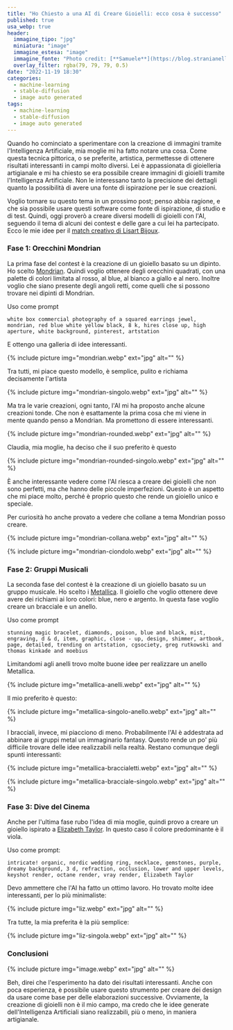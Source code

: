 ```yaml
---
title: "Ho Chiesto a una AI di Creare Gioielli: ecco cosa è successo"
published: true
usa_webp: true
header:
  immagine_tipo: "jpg"
  miniatura: "image"
  immagine_estesa: "image"
  immagine_fonte: "Photo credit: [**Samuele**](https://blog.stranianelli.com/)"
  overlay_filter: rgba(79, 79, 79, 0.5)
date: "2022-11-19 18:30"
categories:
  - machine-learning
  - stable-diffusion
  - image auto generated
tags:
  - machine-learning
  - stable-diffusion
  - image auto generated
---
```


Quando ho cominciato a sperimentare con la creazione di immagini tramite l'Intelligenza Artificiale, mia moglie mi ha fatto notare una cosa. Come questa tecnica pittorica, o se preferite, artistica, permettesse di ottenere risultati interessanti in campi molto diversi. Lei è appassionata di gioielleria artigianale e mi ha chiesto se era possibile creare immagini di gioielli tramite l'Intelligenza Artificiale. Non le interessano tanto la precisione dei dettagli quanto la possibilità di avere una fonte di ispirazione per le sue creazioni.

Voglio tornare su questo tema in un prossimo post; penso abbia ragione, e che sia possibile usare questi software come fonte di ispirazione, di studio e di test. Quindi, oggi proverò a creare diversi modelli di gioielli con l'AI, seguendo il tema di alcuni dei contest e delle gare a cui lei ha partecipato. Ecco le mie idee per il [match creativo di Lisart Bijoux](https://www.youtube.com/@lisisland).

### Fase 1: Orecchini Mondrian

La prima fase del contest è la creazione di un gioiello basato su un dipinto. Ho scelto [Mondrian](https://en.wikipedia.org/wiki/Piet_Mondrian). Quindi voglio ottenere degli orecchini quadrati, con una palette di colori limitata al rosso, al blue, al bianco a giallo e al nero. Inoltre voglio che siano presente degli angoli retti, come quelli che si possono trovare nei dipinti di Mondrian.

Uso come prompt

```
white box commercial photography of a squared earrings jewel, mondrian, red blue white yellow black, 8 k, hires close up, high aperture, white background, pinterest, artstation
```

E ottengo una galleria di idee interessanti.

{% include picture img="mondrian.webp" ext="jpg" alt="" %}

Tra tutti, mi piace questo modello, è semplice, pulito e richiama decisamente l'artista

{% include picture img="mondrian-singolo.webp" ext="jpg" alt="" %}

Ma tra le varie creazioni, ogni tanto, l'AI mi ha proposto anche alcune creazioni tonde. Che non è esattamente la prima cosa che mi viene in mente quando penso a Mondrian. Ma promettono di essere interessanti.

{% include picture img="mondrian-rounded.webp" ext="jpg" alt="" %}

Claudia, mia moglie, ha deciso che il suo preferito è questo

{% include picture img="mondrian-rounded-singolo.webp" ext="jpg" alt="" %}

È anche interessante vedere come l'AI riesca a creare dei gioielli che non sono perfetti, ma che hanno delle piccole imperfezioni. Questo è un aspetto che mi piace molto, perché è proprio questo che rende un gioiello unico e speciale.

Per curiosità ho anche provato a vedere che collane a tema Mondrian posso creare.

{% include picture img="mondrian-collana.webp" ext="jpg" alt="" %}

{% include picture img="mondrian-ciondolo.webp" ext="jpg" alt="" %}

### Fase 2: Gruppi Musicali

La seconda fase del contest è la creazione di un gioiello basato su un gruppo musicale. Ho scelto i [Metallica](https://en.wikipedia.org/wiki/Metallica). Il gioiello che voglio ottenere deve avere dei richiami ai loro colori: blue, nero e argento. In questa fase voglio creare un bracciale e un anello.

Uso come prompt

```
stunning magic bracelet, diamonds, poison, blue and black, mist, engraving, d & d, item, graphic, close - up, design, shimmer, artbook, page, detailed, trending on artstation, cgsociety, greg rutkowski and thomas kinkade and moebius
```

Limitandomi agli anelli trovo molte buone idee per realizzare un anello Metallica.

{% include picture img="metallica-anelli.webp" ext="jpg" alt="" %}

Il mio preferito è questo:

{% include picture img="metallica-singolo-anello.webp" ext="jpg" alt="" %}

I bracciali, invece, mi piacciono di meno. Probabilmente l'AI è addestrata ad abbinare ai gruppi metal un immaginario fantasy. Questo rende un po' più difficile trovare delle idee realizzabili nella realtà. Restano comunque degli spunti interessanti:

{% include picture img="metallica-braccialetti.webp" ext="jpg" alt="" %}

{% include picture img="metallica-bracciale-singolo.webp" ext="jpg" alt="" %}

### Fase 3: Dive del Cinema

Anche per l'ultima fase rubo l'idea di mia moglie, quindi provo a creare un gioiello ispirato a [Elizabeth Taylor](https://en.wikipedia.org/wiki/Elizabeth_Taylor). In questo caso il colore predominante è il viola.

Uso come prompt:

```
intricate! organic, nordic wedding ring, necklace, gemstones, purple, dreamy background, 3 d, refraction, occlusion, lower and upper levels, keyshot render, octane render, vray render, Elizabeth Taylor
```

Devo ammettere che l'AI ha fatto un ottimo lavoro. Ho trovato molte idee interessanti, per lo più minimaliste:

{% include picture img="liz.webp" ext="jpg" alt="" %}

Tra tutte, la mia preferita è la più semplice:

{% include picture img="liz-singola.webp" ext="jpg" alt="" %}

### Conclusioni

{% include picture img="image.webp" ext="jpg" alt="" %}

Beh, direi che l'esperimento ha dato dei risultati interessanti. Anche con poca esperienza, è possibile usare questo strumento per creare dei design da usare come base per delle elaborazioni successive. Ovviamente, la creazione di gioielli non è il mio campo, ma credo che le idee generate dell'Intelligenza Artificiali siano realizzabili, più o meno, in maniera artigianale.
